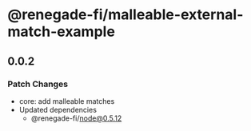 # @renegade-fi/malleable-external-match-example

## 0.0.2

### Patch Changes

- core: add malleable matches
- Updated dependencies
  - @renegade-fi/node@0.5.12
